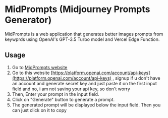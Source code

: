 # MidPrompts (Midjourney Prompts Generator)

MidPrompts is a web application that generates better images prompts from keywprds using OpenAI's GPT-3.5 Turbo model and Vercel Edge Function.

## Usage

1. Go to [MidPrompts website](https://example.com) 
2. Go to this website [https://platform.openai.com/account/api-keys](https://platform.openai.com/account/api-keys) , signup if u don't have an account and generate secret key and just paste it on the first input field and no, i am not saving your api key, so don't worry
3. Then, Enter your prompt in the input field.
4. Click on "Generate" button to generate a prompt.
5. The generated prompt will be displayed below the input field. Then you can just click on it to copy

